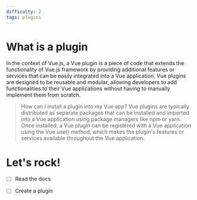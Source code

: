 ```yaml
---
difficulty: 2
tags: plugins
---
```


# What is a plugin

In the context of Vue.js, a Vue plugin is a piece of code that extends the functionality of Vue.js framework by providing additional features or services that can be easily integrated into a Vue application. Vue plugins are designed to be reusable and modular, allowing developers to add functionalities to their Vue applications without having to manually implement them from scratch.

> How can I install a plugin into my Vue app?
> Vue plugins are typically distributed as separate packages that can be installed and imported into a Vue application using package managers like npm or yarn. Once installed, a Vue plugin can be registered with a Vue application using the Vue.use() method, which makes the plugin's features or services available throughout the Vue application.

# Let's rock!

- [ ] Read the docs
- [ ] Create a plugin

